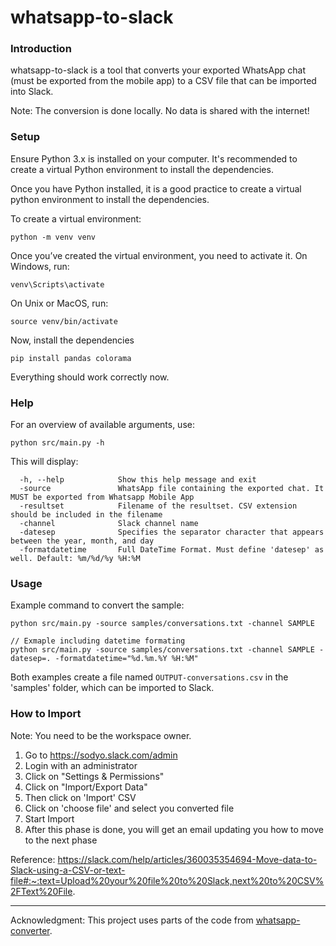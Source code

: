 # whatsapp-to-slack

### Introduction
whatsapp-to-slack is a tool that converts your exported WhatsApp chat (must be exported from the mobile app) to a CSV file that can be imported into Slack.

Note: The conversion is done locally. No data is shared with the internet!

### Setup
Ensure Python 3.x is installed on your computer. It's recommended to create a virtual Python environment to install the dependencies.

Once you have Python installed, it is a good practice to create a virtual python environment to install the dependencies.

To create a virtual environment:

```
python -m venv venv
```

Once you’ve created the virtual environment, you need to activate it. On Windows, run:

```
venv\Scripts\activate
```

On Unix or MacOS, run:

```
source venv/bin/activate
```

Now, install the dependencies

```
pip install pandas colorama
```

Everything should work correctly now.

### Help

For an overview of available arguments, use:

```
python src/main.py -h
```

This will display:
```
  -h, --help            Show this help message and exit
  -source               WhatsApp file containing the exported chat. It MUST be exported from Whatsapp Mobile App
  -resultset            Filename of the resultset. CSV extension should be included in the filename
  -channel              Slack channel name
  -datesep              Specifies the separator character that appears between the year, month, and day
  -formatdatetime       Full DateTime Format. Must define 'datesep' as well. Default: %m/%d/%y %H:%M  
```

### Usage

Example command to convert the sample:

```
python src/main.py -source samples/conversations.txt -channel SAMPLE
```


```
// Exmaple including datetime formating
python src/main.py -source samples/conversations.txt -channel SAMPLE -datesep=. -formatdatetime="%d.%m.%Y %H:%M"
```

Both examples create a file named `OUTPUT-conversations.csv` in the 'samples' folder, which can be imported to Slack.

### How to Import

Note: You need to be the workspace owner.

1. Go to https://sodyo.slack.com/admin
1. Login with an administrator
1. Click on "Settings & Permissions"
1. Click on "Import/Export Data"
1. Then click on 'Import' CSV
1. Click on 'choose file' and select you converted file
1. Start Import
1. After this phase is done, you will get an email updating you how to move to the next phase

Reference: https://slack.com/help/articles/360035354694-Move-data-to-Slack-using-a-CSV-or-text-file#:~:text=Upload%20your%20file%20to%20Slack,next%20to%20CSV%2FText%20File.

----
Acknowledgment: This project uses parts of the code from [whatsapp-converter](https://github.com/sandsturm/whatsapp-converter/).
